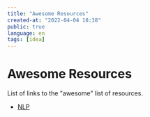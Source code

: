 ```yaml
---
title: "Awesome Resources"
created-at: "2022-04-04 18:38"
public: true
language: en
tags: [idea]
---
```


# Awesome Resources

List of links to the "awesome" list of resources.

- [NLP](https://github.com/keon/awesome-nlp)
